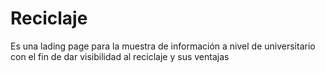 # Reciclaje
Es una lading page para la muestra de información a nivel de universitario con el fin de dar visibilidad al reciclaje y sus ventajas
